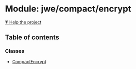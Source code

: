 # Module: jwe/compact/encrypt

[💗 Help the project](https://github.com/sponsors/panva)

## Table of contents

### Classes

- [CompactEncrypt](../classes/jwe_compact_encrypt.CompactEncrypt.md)
